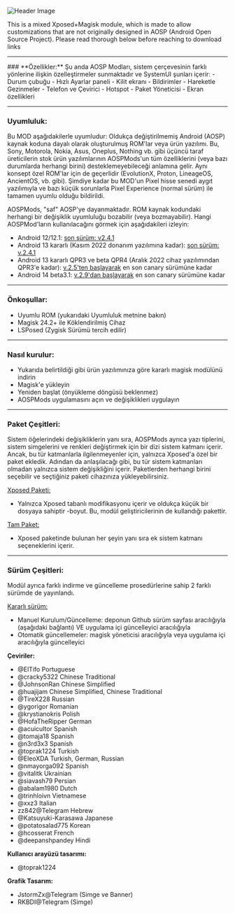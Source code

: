 
![Header Image](https://github.com/siavash79/AOSPMods/blob/canary/.github/AOSPMods_Banner_1280.jpg?raw=true)

This is a mixed Xposed+Magisk module, which is made to allow customizations that are not originally designed in AOSP (Android Open Source Project). Please read thorough below before reaching to download links
<hr>
### **Özellikler:**
Şu anda AOSP Modları, sistem çerçevesinin farklı yönlerine ilişkin özelleştirmeler sunmaktadır ve SystemUI şunları içerir:
- Durum çubuğu
- Hızlı Ayarlar paneli
- Kilit ekranı
- Bildirimler
- Hareketle Gezinmeler
- Telefon ve Çevirici
- Hotspot
- Paket Yöneticisi
- Ekran özellikleri
<hr>

### **Uyumluluk:**
Bu MOD aşağıdakilerle uyumludur: Oldukça değiştirilmemiş Android (AOSP) kaynak koduna dayalı olarak oluşturulmuş ROM'lar veya ürün yazılımı. Bu, Sony, Motorola, Nokia, Asus, Oneplus, Nothing vb. gibi üçüncü taraf üreticilerin stok ürün yazılımlarının AOSPMods'un tüm özelliklerini (veya bazı durumlarda herhangi birini) desteklemeyebileceği anlamına gelir. Aynı konsept özel ROM'lar için de geçerlidir (EvolutionX, Proton, LineageOS, AncientOS, vb. gibi). Şimdiye kadar bu MOD'un Pixel hisse senedi aygıt yazılımıyla ve bazı küçük sorunlarla Pixel Experience (normal sürüm) ile tamamen uyumlu olduğu bildirildi.

AOSPMods, "saf" AOSP'ye dayanmaktadır. ROM kaynak kodundaki herhangi bir değişiklik uyumluluğu bozabilir (veya bozmayabilir). Hangi AOSPMod'ların kullanılacağını görmek için aşağıdakileri izleyin:

- Android 12/12.1: [son sürüm: v2.4.1](https://github.com/toprak1224/AOSP-Docker-Yap--Ortam-/tree/main)
- Android 13 kararlı (Kasım 2022 donanım yazılımına kadar): [son sürüm: v.2.4.1](https://github.com/toprak1224/AOSP-Docker-Yap--Ortam-/tree/main)
- Android 13 kararlı QPR3 ve beta QPR4 (Aralık 2022 cihaz yazılımından QPR3'e kadar): [v.2.5'ten başlayarak](https://github.com/toprak1224/AOSP-Docker-Yap--Ortam-/tree/main) en son canary sürümüne kadar
- Android 14 beta3.1: [v.2.9'dan başlayarak](https://github.com/toprak1224/AOSP-Docker-Yap--Ortam-/tree/main) en son canary sürümüne kadar
<hr>

### **Önkoşullar:**
- Uyumlu ROM (yukarıdaki Uyumluluk metnine bakın)
- Magisk 24.2+ ile Köklendirilmiş Cihaz
- LSPosed (Zygisk Sürümü tercih edilir)
<hr>

### **Nasıl kurulur:**
- Yukarıda belirtildiği gibi ürün yazılımınıza göre kararlı magisk modülünü indirin
- Magisk'e yükleyin
- Yeniden başlat (önyükleme döngüsü beklenmez)
- AOSPMods uygulamasını açın ve değişiklikleri uygulayın
<hr>

### **Paket Çeşitleri:**
Sistem öğelerindeki değişikliklerin yanı sıra, AOSPMods ayrıca yazı tiplerini, sistem simgelerini ve renkleri değiştirmek için bir dizi sistem katmanı içerir.
Ancak, bu tür katmanlarla ilgilenmeyenler için, yalnızca Xposed'a özel bir paket ekledik. Adından da anlaşılacağı gibi, bu tür sistem katmanları olmadan yalnızca sistem değişikliğini içerir. Paketlerden herhangi birini seçebilir ve seçtiğiniz paketi cihazınıza yükleyebilirsiniz.

<ins>Xposed Paketi:</ins>
- Yalnızca Xposed tabanlı modifikasyonu içerir ve oldukça küçük bir dosyaya sahiptir -boyut. Bu, modül geliştiricilerinin de kullandığı pakettir.

<ins>Tam Paket:</ins>
- Xposed paketinde bulunan her şeyin yanı sıra ek sistem katmanı seçeneklerini içerir.
<hr>

### **Sürüm Çeşitleri:**
Modül ayrıca farklı indirme ve güncelleme prosedürlerine sahip 2 farklı sürümde de yayınlandı.

<ins >Kararlı sürüm:</ins>
- Manuel Kurulum/Güncelleme: deponun Github sürüm sayfası aracılığıyla (aşağıdaki bağlantı) VE uygulama içi güncelleyici aracılığıyla
- Otomatik güncellemeler: magisk yöneticisi aracılığıyla veya uygulama içi aracılığıyla güncelleyici


**Çeviriler:**
- @ElTifo Portuguese
- @cracky5322 Chinese Traditional
- @JohnsonRan Chinese Simplified
- @huajijam Chinese Simplified, Chinese Traditional
- @TireX228 Russian
- @ygorigor Romanian
- @krystianokris Polish
- @HofaTheRipper German
- @acuicultor Spanish
- @tomaja18 Spanish
- @n3rd3x3 Spanish
- @toprak1224 Turkish
- @EleoXDA Turkish, German, Russian
- @nmayorga092   Spanish
- @vitalitk Ukrainian
- @siavash79 Persian
- @abalam1980 Dutch
- @trinhloivn Vietnamese
- @xxz3 Italian
- zz842@Telegram Hebrew
- @Katsuyuki-Karasawa Japanese
- @potatosalad775 Korean
- @hcosserat French
- @deepanshpandey Hindi

**Kullanıcı arayüzü tasarımı:**  
- @toprak1224  

**Grafik Tasarım:**  
- JstormZx@Telegram (Simge ve Banner) 
- RKBDI@Telegram  (Simge)

